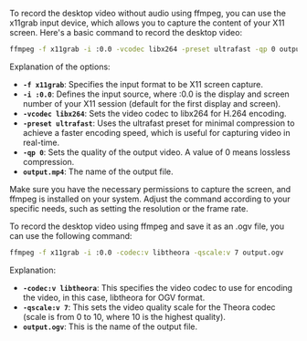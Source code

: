 To record the desktop video without audio using ffmpeg, you can use the x11grab input device, which allows you to capture the content of your X11 screen. Here's a basic command to record the desktop video:

```bash
ffmpeg -f x11grab -i :0.0 -vcodec libx264 -preset ultrafast -qp 0 output.mp4
```

Explanation of the options:

- **`-f x11grab`**: Specifies the input format to be X11 screen capture.
- **`-i :0.0`**: Defines the input source, where :0.0 is the display and screen number of your X11 session (default for the first display and screen).
- **`-vcodec libx264`**: Sets the video codec to libx264 for H.264 encoding.
- **`-preset ultrafast`**: Uses the ultrafast preset for minimal compression to achieve a faster encoding speed, which is useful for capturing video in real-time.
- **`-qp 0`**: Sets the quality of the output video. A value of 0 means lossless compression.
- **`output.mp4`**: The name of the output file.

Make sure you have the necessary permissions to capture the screen, and ffmpeg is installed on your system. Adjust the command according to your specific needs, such as setting the resolution or the frame rate.

To record the desktop video using ffmpeg and save it as an .ogv file, you can use the following command:

```bash
ffmpeg -f x11grab -i :0.0 -codec:v libtheora -qscale:v 7 output.ogv
```

Explanation:

- **`-codec:v libtheora`**: This specifies the video codec to use for encoding the video, in this case, libtheora for OGV format.
- **`-qscale:v 7`**: This sets the video quality scale for the Theora codec (scale is from 0 to 10, where 10 is the highest quality).
- **`output.ogv`**: This is the name of the output file.
